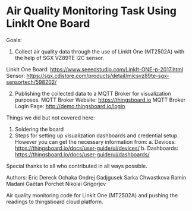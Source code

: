 # Air Quality Monitoring Task Using LinkIt One Board

Goals:
1. Collect air quality data through the use of LinkIt One (MT2502A) with the help of SGX VZ89TE I2C sensor.

LinkIt One Board: https://www.seeedstudio.com/LinkIt-ONE-p-2017.html
Sensor: https://sgx.cdistore.com/products/detail/micsvz89te-sgx-sensortech/598202/

2. Publishing the collected data to a MQTT Broker for visualization purposes.
MQTT Broker Website: https://thingsboard.io
MQTT Broker LogIn Page: http://demo.thingsboard.io/login

Things we did but not covered here:
1. Soldering the board
2. Steps for setting up visualization dashboards and credential setup. However you can get the necessary information from:
	a. Devices: https://thingsboard.io/docs/user-guide/ui/devices/
	b. Dashboards: https://thingsboard.io/docs/user-guide/ui/dashboards/

Special thanks to all who contributed in all ways possible.

Authors:
Eric Dereck Ochaka
Ondrej Gadjgusek
Sarka Chwastkova
Ramin Madani
Gaétan Porchet 
Nikolai Grigorjev

Air quality monitoring code for LinkIt One (MT2502A) and pushing the readings to thingsboard cloud platform.
